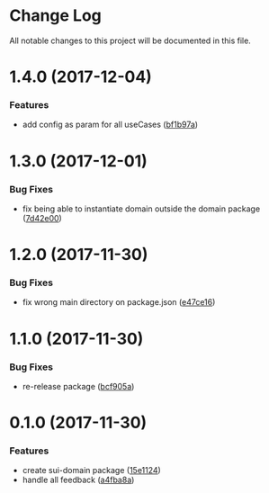 # Change Log

All notable changes to this project will be documented in this file.

<a name="1.4.0"></a>
# 1.4.0 (2017-12-04)


### Features

* add config as param for all useCases ([bf1b97a](https://github.com/SUI-Components/sui/commit/bf1b97a))



<a name="1.3.0"></a>
# 1.3.0 (2017-12-01)


### Bug Fixes

* fix being able to instantiate domain outside the domain package ([7d42e00](https://github.com/SUI-Components/sui/commit/7d42e00))



<a name="1.2.0"></a>
# 1.2.0 (2017-11-30)


### Bug Fixes

* fix wrong main directory on package.json ([e47ce16](https://github.com/SUI-Components/sui/commit/e47ce16))



<a name="1.1.0"></a>
# 1.1.0 (2017-11-30)


### Bug Fixes

* re-release package ([bcf905a](https://github.com/SUI-Components/sui/commit/bcf905a))



<a name="0.1.0"></a>
# 0.1.0 (2017-11-30)


### Features

* create sui-domain package ([15e1124](https://github.com/SUI-Components/sui/commit/15e1124))
* handle all feedback ([a4fba8a](https://github.com/SUI-Components/sui/commit/a4fba8a))



